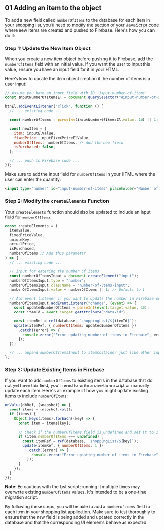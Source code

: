 ## 01 Adding an item to the object
To add a new field called `numberOfItems` to the database for each item in your shopping list, you'll need to modify the section of your JavaScript code where new items are created and pushed to Firebase. Here's how you can do it:

### Step 1: Update the New Item Object

When you create a new item object before pushing it to Firebase, add the `numberOfItems` field with an initial value. If you want the user to input this value, ensure you have an input field for it in your HTML.

Here’s how to update the item object creation if the number of items is a user input:

```javascript
// Assume you have an input field with ID 'input-number-of-items'
const inputNumberOfItemsEl = document.querySelector("#input-number-of-items");

btnEl.addEventListener("click", function () {
  // ... existing code ...
  
  const numberOfItems = parseInt(inputNumberOfItemsEl.value, 10) || 1; // Default to 1 if no input

  const newItem = {
    item: inputElValue,
    fixedPrice: inputFixedPriceElValue,
    numberOfItems: numberOfItems, // Add the new field
    isPurchased: false,
  };

  // ... push to Firebase code ...
});
```

Make sure to add the input field for `numberOfItems` in your HTML where the user can enter the quantity:

```html
<input type="number" id="input-number-of-items" placeholder="Number of items">
```

### Step 2: Modify the `createElements` Function

Your `createElements` function should also be updated to include an input field for `numberOfItems`:

```javascript
const createElements = (
  itemValue,
  fixedPriceValue,
  uniqueKey,
  actualPrice,
  isPurchased,
  numberOfItems // Add this parameter
) => {
  // ... existing code ...
  
  // Input for entering the number of items
  const numberOfItemsInput = document.createElement("input");
  numberOfItemsInput.type = "number";
  numberOfItemsInput.className = "number-of-items-input";
  numberOfItemsInput.value = numberOfItems || 1; // Default to 1

  // Add event listener if you want to update the number in Firebase on change
  numberOfItemsInput.addEventListener("change", (event) => {
    const updatedNumberOfItems = parseInt(event.target.value, 10);
    const itemId = event.target.getAttribute("data-id");

    const itemRef = ref(database, `shoppingList/${itemId}`);
    update(itemRef, { numberOfItems: updatedNumberOfItems })
      .catch((error) => {
        console.error("Error updating number of items in Firebase", error);
      });
  });

  // ... append numberOfItemsInput to itemContainer just like other inputs ...
};
```

### Step 3: Update Existing Items in Firebase

If you want to add `numberOfItems` to existing items in the database that do not yet have this field, you'll need to write a one-time script or manually update each item. Here's an example of how you might update existing items to include `numberOfItems`:

```javascript
onValue(dbRef, (snapshot) => {
  const items = snapshot.val();
  if (items) {
    Object.keys(items).forEach((key) => {
      const item = items[key];

      // Check if the numberOfItems field is undefined and set it to 1
      if (item.numberOfItems === undefined) {
        const itemRef = ref(database, `shoppingList/${key}`);
        update(itemRef, { numberOfItems: 1 })
          .catch((error) => {
            console.error("Error updating number of items in Firebase", error);
          });
      }
    });
  }
});
```

**Note**: Be cautious with the last script; running it multiple times may overwrite existing `numberOfItems` values. It's intended to be a one-time migration script.

By following these steps, you will be able to add a `numberOfItems` field to each item in your shopping list application. Make sure to test thoroughly to ensure that the new field is being added and updated correctly in the database and that the corresponding UI elements behave as expected.